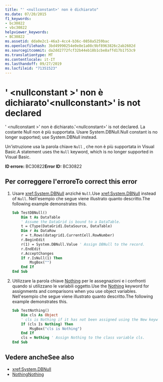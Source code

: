 ```yaml
---
title: "' <nullconstant>' non è dichiarato"
ms.date: 07/20/2015
f1_keywords:
- bc30822
- vbc30822
helpviewer_keywords:
- BC30822
ms.assetid: dda0e2c1-46a3-4cc4-b36c-0858a5259bac
ms.openlocfilehash: 3bd49990254e0e8e1a08c9bf8963826c2ab2602d
ms.sourcegitcommit: da2dd2772fcf32b44eb18b1cbe8affd17b1753c9
ms.translationtype: MT
ms.contentlocale: it-IT
ms.lasthandoff: 09/27/2019
ms.locfileid: "71351523"
---
```

# <a name="nullconstant-is-not-declared"></a><span data-ttu-id="777ae-102">' \<nullconstant >' non è dichiarato</span><span class="sxs-lookup"><span data-stu-id="777ae-102">'\<nullconstant>' is not declared</span></span>
<span data-ttu-id="777ae-103">' \<nullconstant >' non è dichiarato.</span><span class="sxs-lookup"><span data-stu-id="777ae-103">'\<nullconstant>' is not declared.</span></span> <span data-ttu-id="777ae-104">La costante Null non è più supportata. Usare System.DBNull.</span><span class="sxs-lookup"><span data-stu-id="777ae-104">Null constant is no longer supported; use System.DBNull instead.</span></span>  
  
 <span data-ttu-id="777ae-105">Un'istruzione usa la parola chiave `Null` , che non è più supportata in Visual Basic.</span><span class="sxs-lookup"><span data-stu-id="777ae-105">A statement uses the `Null` keyword, which is no longer supported in Visual Basic.</span></span>  
  
 <span data-ttu-id="777ae-106">**ID errore:** BC30822</span><span class="sxs-lookup"><span data-stu-id="777ae-106">**Error ID:** BC30822</span></span>  
  
## <a name="to-correct-this-error"></a><span data-ttu-id="777ae-107">Per correggere l'errore</span><span class="sxs-lookup"><span data-stu-id="777ae-107">To correct this error</span></span>  
  
1. <span data-ttu-id="777ae-108">Usare <xref:System.DBNull> anziché `Null`.</span><span class="sxs-lookup"><span data-stu-id="777ae-108">Use <xref:System.DBNull> instead of `Null`.</span></span> <span data-ttu-id="777ae-109">Nell'esempio che segue viene illustrato quanto descritto.</span><span class="sxs-lookup"><span data-stu-id="777ae-109">The following example demonstrates this.</span></span>  
  
    ```vb  
    Sub TestDBNull()  
        Dim t As DataTable  
        ' Assume the DataGrid is bound to a DataTable.  
        t = CType(DataGrid1.DataSource, DataTable)  
        Dim r As DataRow  
        r = t.Rows(datagrid1.CurrentCell.RowNumber)  
        r.BeginEdit  
        r(1) = System.DBNull.Value ' Assign DBNull to the record.  
        r.EndEdit  
        r.AcceptChanges  
        If r.IsNull(1) Then  
            MsgBox("")  
        End If  
    End Sub  
    ```  
  
2. <span data-ttu-id="777ae-110">Utilizzare la parola chiave [Nothing](../../visual-basic/language-reference/nothing.md) per le assegnazioni e i confronti quando si utilizzano le variabili oggetto.</span><span class="sxs-lookup"><span data-stu-id="777ae-110">Use the [Nothing](../../visual-basic/language-reference/nothing.md) keyword for assignments and comparisons when you use object variables.</span></span> <span data-ttu-id="777ae-111">Nell'esempio che segue viene illustrato quanto descritto.</span><span class="sxs-lookup"><span data-stu-id="777ae-111">The following example demonstrates this.</span></span>  
  
    ```vb  
    Sub TestNothing()  
        Dim cls As Object  
        ' cls is Nothing if it has not been assigned using the New keyword.  
        If (cls Is Nothing) Then  
            MsgBox("cls is Nothing")  
        End If  
        cls = Nothing ' Assign Nothing to the class variable cls.  
    End Sub  
    ```  
  
## <a name="see-also"></a><span data-ttu-id="777ae-112">Vedere anche</span><span class="sxs-lookup"><span data-stu-id="777ae-112">See also</span></span>

- <xref:System.DBNull>
- [<span data-ttu-id="777ae-113">Nothing</span><span class="sxs-lookup"><span data-stu-id="777ae-113">Nothing</span></span>](../../visual-basic/language-reference/nothing.md)
